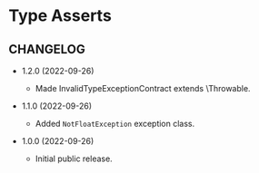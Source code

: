 # Type Asserts #

## CHANGELOG ##

* 1.2.0 (2022-09-26)
  * Made InvalidTypeExceptionContract extends \Throwable.

* 1.1.0 (2022-09-26)
  * Added `NotFloatException` exception class.

* 1.0.0 (2022-09-26)
  * Initial public release.
